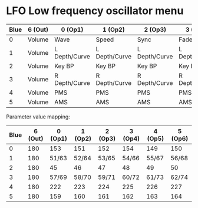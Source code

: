 # LFO Low frequency oscillator menu

| Blue | 6 (Out) | 0 (Op1) | 1 (Op2) | 2 (Op3) | 3 (Op4) | 4 (Op5) | 5 (Op6) |
|------|---------|---------|---------|---------|---------|---------|---------|
| 0 | Volume | Wave | Speed | Sync | Fade | Pitch depth | Amp depth |
| 1 | Volume | L Depth/Curve | L Depth/Curve | L Depth/Curve | L Depth/Curve | L Depth/Curve | L Depth/Curve |
| 2 | Volume | Key BP | Key BP | Key BP | Key BP | Key BP | Key BP |
| 3 | Volume | R Depth/Curve | R Depth/Curve | R Depth/Curve | R Depth/Curve | R Depth/Curve | R Depth/Curve |
| 4 | Volume | PMS | PMS | PMS | PMS | PMS | PMS |
| 5 | Volume | AMS | AMS | AMS | AMS | AMS | AMS |

Parameter value mapping:

| Blue | 6 (Out) | 0 (Op1) | 1 (Op2) | 2 (Op3) | 3 (Op4) | 4 (Op5) | 5 (Op6) |
|------|---------|---------|---------|---------|---------|---------|---------|
| 0 | 180 | 153 | 151 | 152 | 154 | 149 | 150 |
| 1 | 180 | 51/63 | 52/64 | 53/65 | 54/66 | 55/67 | 56/68 |
| 2 | 180 | 45 | 46 | 47 | 48 | 49 | 50 |
| 3 | 180 | 57/69 | 58/70 | 59/71 | 60/72 | 61/73 | 62/74 |
| 4 | 180 | 222 | 223 | 224 | 225 | 226 | 227 |
| 5 | 180 | 159 | 160 | 161 | 162 | 163 | 164 |
